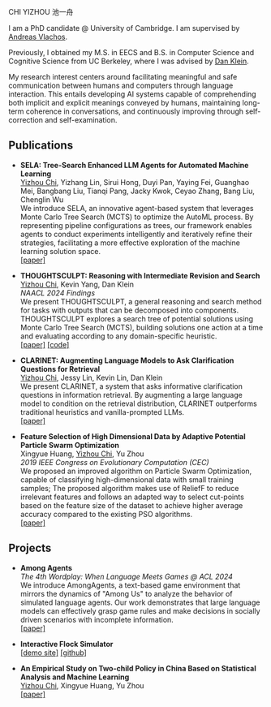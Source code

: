 CHI YIZHOU 池一舟

I am a PhD candidate @ University of Cambridge. I am supervised by [Andreas Vlachos](https://andreasvlachos.github.io/). 

Previously, I obtained my M.S. in EECS and B.S. in Computer Science and Cognitive Science from UC Berkeley, where I was advised by [Dan Klein](http://people.eecs.berkeley.edu/~klein/).

My research interest centers around facilitating meaningful and safe communication between humans and computers through language interaction. This entails developing AI systems capable of comprehending both implicit and explicit meanings conveyed by humans, maintaining long-term coherence in conversations, and continuously improving through self-correction and self-examination.


## Publications

- **SELA: Tree-Search Enhanced LLM Agents for Automated Machine Learning** \
<u>Yizhou Chi</u>, Yizhang Lin, Sirui Hong, Duyi Pan, Yaying Fei, Guanghao Mei, Bangbang Liu, Tianqi Pang, Jacky Kwok, Ceyao Zhang, Bang Liu, Chenglin Wu \
We introduce SELA, an innovative agent-based system that leverages Monte Carlo Tree Search (MCTS) to optimize the AutoML process. By representing pipeline configurations as trees, our framework enables agents to conduct experiments intelligently and iteratively refine their strategies, facilitating a more effective exploration of the machine learning solution space. \
[[paper]](https://arxiv.org/abs/2410.17238)

- **THOUGHTSCULPT: Reasoning with Intermediate Revision and Search** \
<u>Yizhou Chi</u>, Kevin Yang, Dan Klein \
*NAACL 2024 Findings* \
We present THOUGHTSCULPT, a general reasoning and search method for tasks with outputs that can be decomposed into components. THOUGHTSCULPT explores a search tree of potential solutions using Monte Carlo Tree Search (MCTS), building solutions one action at a time and evaluating according to any domain-specific heuristic. \
[[paper]](https://arxiv.org/abs/2404.05966) [[code]](https://github.com/cyzus/thoughtsculpt)


- **CLARINET: Augmenting Language Models to Ask Clarification Questions for Retrieval** \
<u>Yizhou Chi</u>, Jessy Lin, Kevin Lin, Dan Klein \
We present CLARINET, a system that asks informative clarification questions in information retrieval. By augmenting a large language model to condition on the retrieval distribution, CLARINET outperforms traditional heuristics and vanilla-prompted LLMs.\
[[paper]](https://arxiv.org/abs/2405.15784)



- **Feature Selection of High Dimensional Data by Adaptive Potential Particle Swarm Optimization** \
Xingyue Huang, <u>Yizhou Chi</u>, Yu Zhou \
*2019 IEEE Congress on Evolutionary Computation (CEC)* \
We proposed an improved algorithm on Particle Swarm Optimization, capable of classifying high-dimensional data with small training samples; The proposed algorithm makes use of ReliefF to reduce irrelevant features and follows an adapted way to select cut-points based on the feature size of the dataset to achieve higher average accuracy compared to the existing PSO algorithms. \
[[paper]](https://ieeexplore.ieee.org/abstract/document/8790366)


## Projects

- **Among Agents** \
*The 4th Wordplay: When Language Meets Games @ ACL 2024* \
We introduce AmongAgents, a text-based game environment that mirrors the dynamics of "Among Us" to analyze the behavior of simulated language agents. Our work demonstrates that large language models can effectively grasp game rules and make decisions in socially driven scenarios with incomplete information. \
[[paper]](https://arxiv.org/abs/2407.16521)

- **Interactive Flock Simulator** \
[[demo site]](https://tianqiyang.github.io/Interactive-Flocking-Simulation-CS-184-Final-Project/final_implementation.html) [[github]](https://github.com/tianqiyang/Interactive-Flocking-Simulation-CS-184-Final-Project)

- **An Empirical Study on Two-child Policy in China Based on Statistical Analysis and Machine Learning** \
<u>Yizhou Chi</u>, Xingyue Huang, Yu Zhou \
[[paper]](https://www.atlantis-press.com/proceedings/ssphe-18/55911795)

